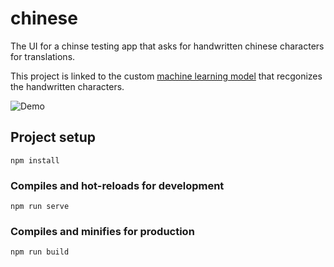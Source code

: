 # chinese

The UI for a chinse testing app that asks for handwritten chinese characters for translations.

This project is linked to the custom [machine learning model](https://github.com/HitsujiAura/chinese_handwriting_recognizer) that recgonizes the handwritten characters.

![Demo](https://github.com/HitsujiAura/chinese_handwriting_interface/tree/master/demo/demo.png)

## Project setup
```
npm install
```

### Compiles and hot-reloads for development
```
npm run serve
```

### Compiles and minifies for production
```
npm run build
```
